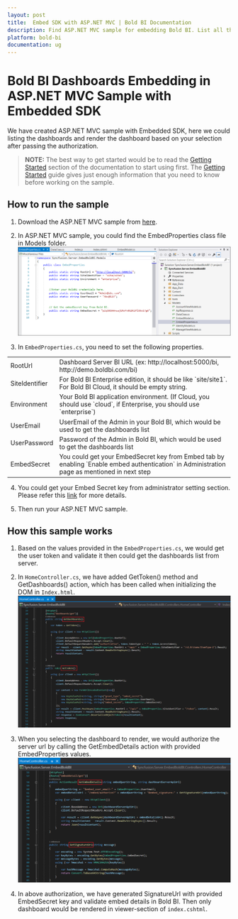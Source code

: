 ```yaml
---
layout: post
title:  Embed SDK with ASP.NET MVC | Bold BI Documentation
description: Find ASP.NET MVC sample for embedding Bold BI. List all the dashboards and render the dashboard based on your selection after passing the authorization.
platform: bold-bi
documentation: ug
---
```


# Bold BI Dashboards Embedding in ASP.NET MVC Sample with Embedded SDK

We have created ASP.NET MVC sample with Embedded SDK, here we could listing the dashboards and render the dashboard based on your selection after passing the authorization.

> **NOTE:**  The best way to get started would be to read the [Getting Started](/embedded-bi/javascript-based/getting-started/) section of the documentation to start using first. The [Getting Started](/embedded-bi/javascript-based/getting-started/) guide gives just enough information that you need to know before working on the sample.    

## How to run the sample

1. Download the ASP.NET MVC sample from [here](https://onpremise-demo.boldbi.com/getting-started/asp-net-mvc/sample.zip).  

2. In ASP.NET MVC sample, you could find the EmbedProperties class file in Models folder.
![Properties](/static/assets/embedded/javascript/sample/images/mvc-properties.png)

3. In `EmbedProperties.cs`, you need to set the following properties.  

<meta charset="utf-8"/>
<table>
  <tbody>
    <tr>
        <td align="left">RootUrl</td>
        <td align="left">Dashboard Server BI URL (ex: http://localhost:5000/bi, http://demo.boldbi.com/bi)</td>
    </tr>
    <tr>
        <td align="left">SiteIdentifier</td>
        <td align="left">For Bold BI Enterprise edition, it should be like `site/site1`. For Bold BI Cloud, it should be empty string.</td>
    </tr>
    <tr>
        <td align="left">Environment</td>
        <td align="left">Your Bold BI application environment. (If Cloud, you should use `cloud`, if  Enterprise, you should use `enterprise`)</td>
    </tr>
    <tr>
        <td align="left">UserEmail</td>
        <td align="left">UserEmail of the Admin in your Bold BI, which would be used to get the dashboards list</td>
    </tr>
    <tr>
        <td align="left">UserPassword</td>
        <td align="left">Password of the Admin in Bold BI, which would be used to get the dashboards list</td>
    </tr>
    <tr>
        <td align="left">EmbedSecret</td>
        <td align="left">You could get your EmbedSecret key from Embed tab by enabling `Enable embed authentication` in Administration page as mentioned in next step</td>
    </tr>
  </tbody>
</table>


4. You could get your Embed Secret key from administrator setting section. Please refer this [link](/embedded-bi/site-administration/embed-settings/) for more details.    

5. Then run your ASP.NET MVC sample.

## How this sample works

1. Based on the values provided in the `EmbedProperties.cs`, we would get the user token and validate it then could get the dashboards list from server.

2. In `HomeController.cs`, we have added GetToken() method and GetDashboards() action, which has been called when initializing the DOM in `Index.html`.
![Initializing the DOM in MVC](/static/assets/embedded/javascript/sample/images/mvc-home-getdashboard.png)

3. When you selecting the dashboard to render, we would authorize the server url by calling the GetEmbedDetails action with provided EmbedProperties values.
![Server Authorization in MVC](/static/assets/embedded/javascript/sample/images/mvc-home-getdetails.png)

4. In above authorization, we have generated SignatureUrl with provided EmbedSecret key and validate embed details in Bold BI. Then only dashboard would be rendered in viewer-section of `index.cshtml`.